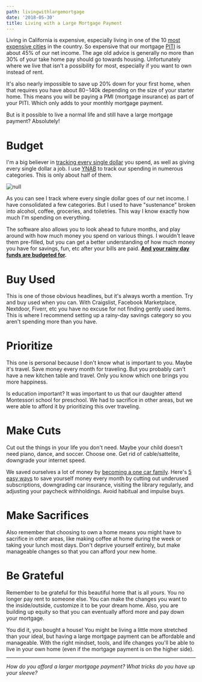 ```yaml
---
path: livingwithlargemortgage
date: '2018-05-30'
title: Living with a Large Mortgage Payment
---
```

Living in California is expensive, especially living in one of the 10 [most expensive cities](https://www.kiplinger.com/slideshow/real-estate/T006-S001-most-expensive-u-s-cities-to-live-in-2018/index.html) in the country.  So expensive that our mortgage [PITI](https://www.lendingtree.com/home/mortgage/piti/) is about 45% of our net income.  The age old advice is generally no more than 30% of your take home pay should go towards housing.  Unfortunately where we live that isn't a possibility for most, especially if you want to own instead of rent.  

It's also nearly impossible to save up 20% down for your first home, when that requires you have about $80-$140k depending on the size of your starter home. This means you will be paying a PMI (mortgage insurance) as part of your PITI.  Which only adds to your monthly mortgage payment.

But is it possible to live a normal life and still have a large mortgage payment? Absolutely!

# Budget

I'm a big believer in [tracking every single dollar](https://kohlifornia.com/budgeting-for-a-rainy-day/) you spend, as well as giving every single dollar a job. I use [YNAB](https://www.youneedabudget.com/) to track our spending in numerous categories.  This is only about half of them.

![null](/assets/screen-shot-2018-05-30-at-12.46.41-pm.png)

As you can see I track where every single dollar goes of our net income.  I have consolidated a few categories.  But I used to have "sustenance" broken into alcohol, coffee, groceries, and toiletries.  This way I know exactly how much I'm spending on everything.

The software also allows you to look ahead to future months, and play around with how much money you spend on various things.  I wouldn't leave them pre-filled, but you can get a better understanding of how much money you have for savings, fun, etc after your bills are paid.  [**And your rainy day funds are budgeted for**](https://kohlifornia.com/budgeting-for-a-rainy-day/)**.** 

# **Buy Used**

This is one of those obvious headlines, but it's always worth a mention.  Try and buy used when you can.  With Craigslist, Facebook Marketplace, Nextdoor, Fiverr, etc you have no excuse for not finding gently used items.  This is where I recommend setting up a rainy-day savings category so you aren't spending more than you have.

# Prioritize 

This one is personal because I don't know what is important to you.  Maybe it's travel.  Save money every month for traveling.  But you probably can't have a new kitchen table and travel.  Only you know which one brings you more happiness. 

Is education important?  It was important to us that our daughter attend Montessori school for preschool. We had to sacrifice in other areas, but we were able to afford it by prioritizing this over traveling.

# Make Cuts

Cut out the things in your life you don't need.  Maybe your child doesn't need piano, dance, and soccer.  Choose one.  Get rid of cable/sattelite, downgrade your internet speed.

We saved ourselves a lot of money by [becoming a one car family](https://kohlifornia.com/3-tips-for-living-the-one-car-life/). Here's [5 easy ways](https://kohlifornia.com/5-stupidly-easy-ways-to-save-100-a-month/) to save yourself money every month by cutting out underused subscriptions, downgrading car insurance, visiting the library regularly, and adjusting your paycheck withholdings.  Avoid habitual and impulse buys.

# **Make Sacrifices**

Also remember that choosing to own a home means you might have to sacrifice in other areas, like making coffee at home during the week or taking your lunch most days. Don't deprive yourself entirely, but make manageable changes so that you can afford your new home.

# Be Grateful

Remember to be grateful for this beautiful home that is all _yours_.  You no longer pay rent to someone else. You can make the changes you want to the inside/outside, customize it to be your dream home.  Also, you are building up equity so that you can eventually afford more and pay down your mortgage.

You did it, you bought a house!  You might be living a little more stretched than your ideal, but having a large mortgage payment can be affordable and manageable.  With the right mindset, tools, and life changes you'll be able to live in your own home (even if the mortgage payment is on the higher side).

- - -

_How do you afford a larger mortgage payment?  What tricks do you have up your sleeve?_
